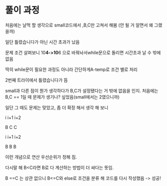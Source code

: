 # 풀이 과정

처음에는 날먹 할 생각으로 small코드에서 ,B,C만 고쳐서 해봄 (안 될 거 알면서 왜 그랬을까)

일단 틀렸습니다가 아닌 시간 초과가 났음

문제 조건 살펴보니 10**4->10**6 으로 바꿔놔서while문으로 돌리면 시간초과 날 수 밖에 없음

딱히 while문이 필요한 과정도 아니라 간단하게A-temp로 조건 별로 처리

2번째 트라이에서 틀렸습니다가 뜸

small과 다른 점이 뭔가 생각하다가 B,C가 설정됐다는 거 밖에 없음을 인지. 처음에는 B,C == 1일 때 문제가 생기나? 싶었음(small에서는 2였으니까)

일단 그 때도 문제는 맞았고, 좀 더 확장 해서 생각 해 보니

i i+1 i+2

B  C   C

i i+1 i+2

B  B   B

이런 개념으로 연산 우선순위가 정해 짐.

다시말 해 B<C라면 B로 다 계산하는 방법이 더 싸다는 뜻임.

B ==C 는 상관 없으니 B<=C와 else로 조건을 분류 해 코드를 다시 작성했음 -> 성공!
